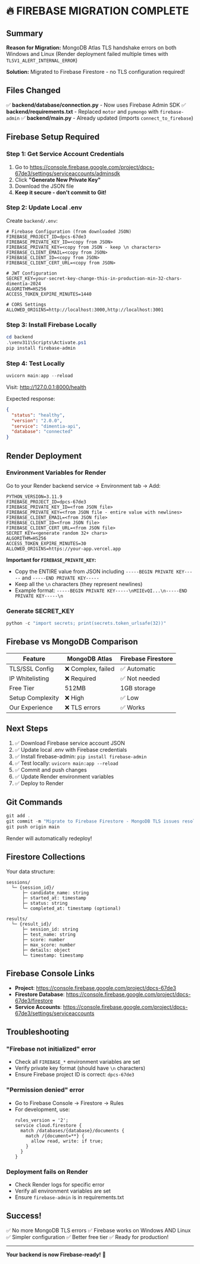 # 🔥 FIREBASE MIGRATION COMPLETE

## Summary

**Reason for Migration:** MongoDB Atlas TLS handshake errors on both Windows and Linux (Render deployment failed multiple times with `TLSV1_ALERT_INTERNAL_ERROR`)

**Solution:** Migrated to Firebase Firestore - no TLS configuration required!

## Files Changed

✅ **backend/database/connection.py** - Now uses Firebase Admin SDK
✅ **backend/requirements.txt** - Replaced `motor` and `pymongo` with `firebase-admin`
✅ **backend/main.py** - Already updated (imports `connect_to_firebase`)

## Firebase Setup Required

### Step 1: Get Service Account Credentials

1. Go to https://console.firebase.google.com/project/dpcs-67de3/settings/serviceaccounts/adminsdk
2. Click **"Generate New Private Key"**
3. Download the JSON file
4. **Keep it secure - don't commit to Git!**

### Step 2: Update Local .env

Create `backend/.env`:

```env
# Firebase Configuration (from downloaded JSON)
FIREBASE_PROJECT_ID=dpcs-67de3
FIREBASE_PRIVATE_KEY_ID=<copy from JSON>
FIREBASE_PRIVATE_KEY=<copy from JSON - keep \n characters>
FIREBASE_CLIENT_EMAIL=<copy from JSON>
FIREBASE_CLIENT_ID=<copy from JSON>
FIREBASE_CLIENT_CERT_URL=<copy from JSON>

# JWT Configuration
SECRET_KEY=your-secret-key-change-this-in-production-min-32-chars-dimentia-2024
ALGORITHM=HS256
ACCESS_TOKEN_EXPIRE_MINUTES=1440

# CORS Settings
ALLOWED_ORIGINS=http://localhost:3000,http://localhost:3001
```

### Step 3: Install Firebase Locally

```powershell
cd backend
.\venv311\Scripts\Activate.ps1
pip install firebase-admin
```

### Step 4: Test Locally

```powershell
uvicorn main:app --reload
```

Visit: http://127.0.0.1:8000/health

Expected response:
```json
{
  "status": "healthy",
  "version": "2.0.0",
  "service": "dimentia-api",
  "database": "connected"
}
```

## Render Deployment

### Environment Variables for Render

Go to your Render backend service → Environment tab → Add:

```
PYTHON_VERSION=3.11.9
FIREBASE_PROJECT_ID=dpcs-67de3
FIREBASE_PRIVATE_KEY_ID=<from JSON file>
FIREBASE_PRIVATE_KEY=<from JSON file - entire value with newlines>
FIREBASE_CLIENT_EMAIL=<from JSON file>
FIREBASE_CLIENT_ID=<from JSON file>
FIREBASE_CLIENT_CERT_URL=<from JSON file>
SECRET_KEY=<generate random 32+ chars>
ALGORITHM=HS256
ACCESS_TOKEN_EXPIRE_MINUTES=30
ALLOWED_ORIGINS=https://your-app.vercel.app
```

**Important for `FIREBASE_PRIVATE_KEY`:**
- Copy the ENTIRE value from JSON including `-----BEGIN PRIVATE KEY-----` and `-----END PRIVATE KEY-----`
- Keep all the `\n` characters (they represent newlines)
- Example format: `-----BEGIN PRIVATE KEY-----\nMIIEvQI...\n-----END PRIVATE KEY-----\n`

### Generate SECRET_KEY

```powershell
python -c "import secrets; print(secrets.token_urlsafe(32))"
```

## Firebase vs MongoDB Comparison

| Feature | MongoDB Atlas | Firebase Firestore |
|---------|--------------|-------------------|
| TLS/SSL Config | ❌ Complex, failed | ✅ Automatic |
| IP Whitelisting | ❌ Required | ✅ Not needed |
| Free Tier | 512MB | 1GB storage |
| Setup Complexity | ❌ High | ✅ Low |
| Our Experience | ❌ TLS errors | ✅ Works |

## Next Steps

1. ✅ Download Firebase service account JSON
2. ✅ Update local .env with Firebase credentials
3. ✅ Install firebase-admin: `pip install firebase-admin`
4. ✅ Test locally: `uvicorn main:app --reload`
5. ✅ Commit and push changes
6. ✅ Update Render environment variables
7. ✅ Deploy to Render

## Git Commands

```powershell
git add .
git commit -m "Migrate to Firebase Firestore - MongoDB TLS issues resolved"
git push origin main
```

Render will automatically redeploy!

## Firestore Collections

Your data structure:

```
sessions/
  └─ {session_id}/
      ├─ candidate_name: string
      ├─ started_at: timestamp
      ├─ status: string
      └─ completed_at: timestamp (optional)

results/
  └─ {result_id}/
      ├─ session_id: string
      ├─ test_name: string
      ├─ score: number
      ├─ max_score: number
      ├─ details: object
      └─ timestamp: timestamp
```

## Firebase Console Links

- **Project**: https://console.firebase.google.com/project/dpcs-67de3
- **Firestore Database**: https://console.firebase.google.com/project/dpcs-67de3/firestore
- **Service Accounts**: https://console.firebase.google.com/project/dpcs-67de3/settings/serviceaccounts

## Troubleshooting

### "Firebase not initialized" error
- Check all `FIREBASE_*` environment variables are set
- Verify private key format (should have `\n` characters)
- Ensure Firebase project ID is correct: `dpcs-67de3`

### "Permission denied" error
- Go to Firebase Console → Firestore → Rules
- For development, use:
  ```
  rules_version = '2';
  service cloud.firestore {
    match /databases/{database}/documents {
      match /{document=**} {
        allow read, write: if true;
      }
    }
  }
  ```

### Deployment fails on Render
- Check Render logs for specific error
- Verify all environment variables are set
- Ensure `firebase-admin` is in requirements.txt

## Success!

✅ No more MongoDB TLS errors
✅ Firebase works on Windows AND Linux
✅ Simpler configuration
✅ Better free tier
✅ Ready for production!

---

**Your backend is now Firebase-ready!** 🚀
